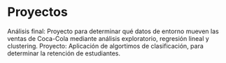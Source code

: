 # Proyectos
Análisis final: Proyecto para determinar qué datos de entorno mueven las ventas de Coca-Cola mediante análisis exploratorio, regresión lineal y clustering.
Proyecto: Aplicación de algortimos de clasificación, para determinar la retención de estudiantes.
